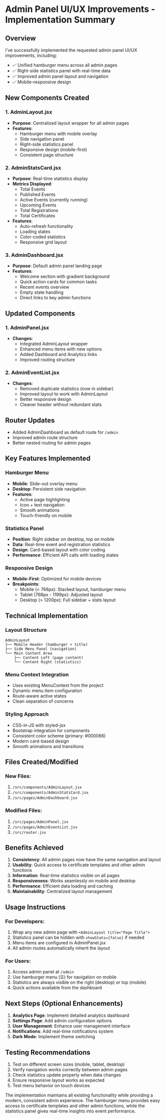 # Admin Panel UI/UX Improvements - Implementation Summary

## Overview

I've successfully implemented the requested admin panel UI/UX improvements, including:

- ✅ Unified hamburger menu across all admin pages
- ✅ Right-side statistics panel with real-time data
- ✅ Improved admin panel layout and navigation
- ✅ Mobile-responsive design

## New Components Created

### 1. AdminLayout.jsx

- **Purpose**: Centralized layout wrapper for all admin pages
- **Features**:
  - Hamburger menu with mobile overlay
  - Side navigation panel
  - Right-side statistics panel
  - Responsive design (mobile-first)
  - Consistent page structure

### 2. AdminStatsCard.jsx

- **Purpose**: Real-time statistics display
- **Metrics Displayed**:
  - Total Events
  - Published Events
  - Active Events (currently running)
  - Upcoming Events
  - Total Registrations
  - Total Certificates
- **Features**:
  - Auto-refresh functionality
  - Loading states
  - Color-coded statistics
  - Responsive grid layout

### 3. AdminDashboard.jsx

- **Purpose**: Default admin panel landing page
- **Features**:
  - Welcome section with gradient background
  - Quick action cards for common tasks
  - Recent events overview
  - Empty state handling
  - Direct links to key admin functions

## Updated Components

### 1. AdminPanel.jsx

- **Changes**:
  - Integrated AdminLayout wrapper
  - Enhanced menu items with new options
  - Added Dashboard and Analytics links
  - Improved routing structure

### 2. AdminEventList.jsx

- **Changes**:
  - Removed duplicate statistics (now in sidebar)
  - Improved layout to work with AdminLayout
  - Better responsive design
  - Cleaner header without redundant stats

## Router Updates

- Added AdminDashboard as default route for `/admin`
- Improved admin route structure
- Better nested routing for admin pages

## Key Features Implemented

### Hamburger Menu

- **Mobile**: Slide-out overlay menu
- **Desktop**: Persistent side navigation
- **Features**:
  - Active page highlighting
  - Icon + text navigation
  - Smooth animations
  - Touch-friendly on mobile

### Statistics Panel

- **Position**: Right sidebar on desktop, top on mobile
- **Data**: Real-time event and registration statistics
- **Design**: Card-based layout with color coding
- **Performance**: Efficient API calls with loading states

### Responsive Design

- **Mobile-First**: Optimized for mobile devices
- **Breakpoints**:
  - Mobile (< 768px): Stacked layout, hamburger menu
  - Tablet (768px - 1199px): Adjusted layout
  - Desktop (> 1200px): Full sidebar + stats layout

## Technical Implementation

### Layout Structure

```
AdminLayout
├── Mobile Header (hamburger + title)
├── Side Menu Panel (navigation)
└── Main Content Area
    ├── Content Left (page content)
    └── Content Right (statistics)
```

### Menu Context Integration

- Uses existing MenuContext from the project
- Dynamic menu item configuration
- Route-aware active states
- Clean separation of concerns

### Styling Approach

- CSS-in-JS with styled-jsx
- Bootstrap integration for components
- Consistent color scheme (primary: #000066)
- Modern card-based design
- Smooth animations and transitions

## Files Created/Modified

### New Files:

1. `/src/components/AdminLayout.jsx`
2. `/src/components/AdminStatsCard.jsx`
3. `/src/pages/AdminDashboard.jsx`

### Modified Files:

1. `/src/pages/AdminPanel.jsx`
2. `/src/pages/AdminEventList.jsx`
3. `/src/router.jsx`

## Benefits Achieved

1. **Consistency**: All admin pages now have the same navigation and layout
2. **Usability**: Quick access to certificate templates and other admin functions
3. **Information**: Real-time statistics visible on all pages
4. **Responsiveness**: Works seamlessly on mobile and desktop
5. **Performance**: Efficient data loading and caching
6. **Maintainability**: Centralized layout management

## Usage Instructions

### For Developers:

1. Wrap any new admin page with `<AdminLayout title="Page Title">`
2. Statistics panel can be hidden with `showStats={false}` if needed
3. Menu items are configured in AdminPanel.jsx
4. All admin routes automatically inherit the layout

### For Users:

1. Access admin panel at `/admin`
2. Use hamburger menu (☰) for navigation on mobile
3. Statistics are always visible on the right (desktop) or top (mobile)
4. Quick actions available from the dashboard

## Next Steps (Optional Enhancements)

1. **Analytics Page**: Implement detailed analytics dashboard
2. **Settings Page**: Add admin configuration options
3. **User Management**: Enhance user management interface
4. **Notifications**: Add real-time notifications system
5. **Dark Mode**: Implement theme switching

## Testing Recommendations

1. Test on different screen sizes (mobile, tablet, desktop)
2. Verify navigation works correctly between admin pages
3. Check statistics update properly when data changes
4. Ensure responsive layout works as expected
5. Test menu behavior on touch devices

The implementation maintains all existing functionality while providing a modern, consistent admin experience. The hamburger menu provides easy access to certificate templates and other admin functions, while the statistics panel gives real-time insights into event performance.
